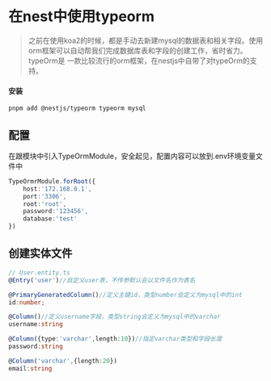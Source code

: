 # 在nest中使用typeorm

> 之前在使用koa2的时候，都是手动去新建mysql的数据表和相关字段。使用orm框架可以自动帮我们完成数据库表和字段的创建工作，省时省力。typeOrm是 一款比较流行的orm框架，在nestjs中自带了对typeOrm的支持。

#### 安装
```
pnpm add @nestjs/typeorm typeorm mysql
```

## 配置
在跟模块中引入TypeOrmModule，安全起见，配置内容可以放到.env环境变量文件中
```ts
TypeOrmrModule.forRoot({
    host:'172.168.0.1',
    port:'3306',
    root:'root',
    password:'123456',
    database:'test'
})
```
## 创建实体文件
<!-- 实体文件对应数据库的表名，会自动创建一个user表，字段为下面指定的 -->
```ts
// User.entity.ts
@Entry('user')//自定义user表，不传参默认会以文件名作为表名

@PrimaryGeneratedColumn()//定义主键id，类型number会定义为mysql中的int
id:number;

@Column()//定义username字段，类型string会定义为mysql中的varchar
username:string

@Column({type:'varchar',length:10})//指定varchar类型和字段长度
password:string

@Column('varchar',{length:20})
email:string
```